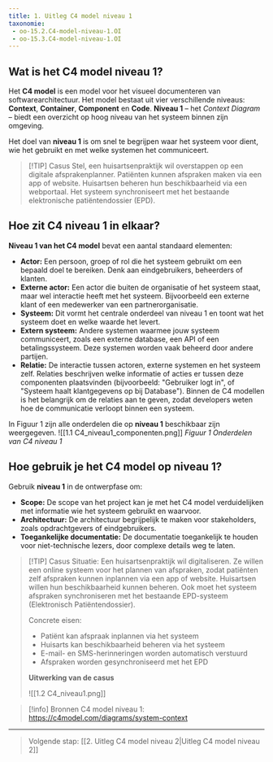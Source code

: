 ```yaml
---
title: 1. Uitleg C4 model niveau 1
taxonomie:
 - oo-15.2.C4-model-niveau-1.OI
 - oo-15.3.C4-model-niveau-1.OI
---
```


## Wat is het C4 model niveau 1?
Het **C4 model** is een model voor het visueel documenteren van softwarearchitectuur. Het model bestaat uit vier verschillende niveaus: **Context**, **Container**, **Component** en **Code**. **Niveau 1** – het *Context Diagram* – biedt een overzicht op hoog niveau van het systeem binnen zijn omgeving.

Het doel van **niveau 1** is om snel te begrijpen waar het systeem voor dient, wie het gebruikt en met welke systemen het communiceert.


> [!TIP] Casus
> Stel, een huisartsenpraktijk wil overstappen op een digitale afsprakenplanner. Patiënten kunnen afspraken maken via een app of website. Huisartsen beheren hun beschikbaarheid via een webportaal. Het systeem synchroniseert met het bestaande elektronische patiëntendossier (EPD).

## Hoe zit C4 niveau 1 in elkaar?
**Niveau 1 van het C4 model** bevat een aantal standaard elementen:
- **Actor:** Een persoon, groep of rol die het systeem gebruikt om een bepaald doel te bereiken. Denk aan eindgebruikers, beheerders of klanten.
- **Externe actor:** Een actor die buiten de organisatie of het systeem staat, maar wel interactie heeft met het systeem. Bijvoorbeeld een externe klant of een medewerker van een partnerorganisatie.
- **Systeem:** Dit vormt het centrale onderdeel van niveau 1 en toont wat het systeem doet en welke waarde het levert.
- **Extern systeem:** Andere systemen waarmee jouw systeem communiceert, zoals een externe database, een API of een betalingssysteem. Deze systemen worden vaak beheerd door andere partijen.
- **Relatie:** De interactie tussen actoren, externe systemen en het systeem zelf. Relaties beschrijven welke informatie of acties er tussen deze componenten plaatsvinden (bijvoorbeeld: "Gebruiker logt in", of "Systeem haalt klantgegevens op bij Database"). Binnen de C4 modellen is het belangrijk om de relaties aan te geven, zodat developers weten hoe de communicatie verloopt binnen een systeem.

In Figuur 1 zijn alle onderdelen die op **niveau 1** beschikbaar zijn weergegeven.
![[1.1 C4_niveau1_componenten.png]]
*Figuur 1 Onderdelen van C4 niveau 1*
## Hoe gebruik je het C4 model op niveau 1?
Gebruik **niveau 1** in de ontwerpfase om:
- **Scope:** De scope van het project kan je met het C4 model verduidelijken met informatie wie het systeem gebruikt en waarvoor.
- **Architectuur:** De architectuur begrijpelijk te maken voor stakeholders, zoals opdrachtgevers of eindgebruikers.
- **Toegankelijke documentatie:** De documentatie toegankelijk te houden voor niet-technische lezers, door complexe details weg te laten.


> [!TIP] Casus
> Situatie: Een huisartsenpraktijk wil digitaliseren. Ze willen een online systeem voor het plannen van afspraken, zodat patiënten zelf afspraken kunnen inplannen via een app of website. Huisartsen willen hun beschikbaarheid kunnen beheren. Ook moet het systeem afspraken synchroniseren met het bestaande EPD-systeem (Elektronisch Patiëntendossier).
> 
> Concrete eisen:
> - Patiënt kan afspraak inplannen via het systeem
> - Huisarts kan beschikbaarheid beheren via het systeem
> - E-mail- en SMS-herinneringen worden automatisch verstuurd
> - Afspraken worden gesynchroniseerd met het EPD
>
> **Uitwerking van de casus**
> 
> ![[1.2 C4_niveau1.png]]


> [!info] Bronnen
> C4 model niveau 1: https://c4model.com/diagrams/system-context

---

> Volgende stap: [[2. Uitleg C4 model niveau 2|Uitleg C4 model niveau 2]]

